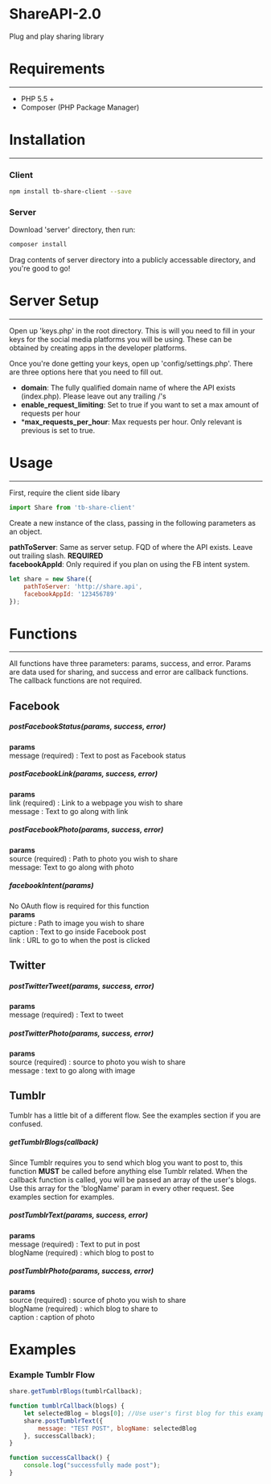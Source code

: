 # ShareAPI-2.0
Plug and play sharing library

# Requirements
---
- PHP 5.5 +
- Composer (PHP Package Manager)

# Installation
---

### Client

```bash
npm install tb-share-client --save
```

### Server

Download 'server' directory, then run:

```bash
composer install
```

Drag contents of server directory into a publicly accessable directory, and you're good to go!

# Server Setup
---
Open up 'keys.php' in the root directory. This is will you need to fill in your keys for the social media platforms you will be using. These can be obtained by creating apps in the developer platforms.

Once you're done getting your keys, open up 'config/settings.php'. There are three options here that you need to fill out.

- **domain**:  The fully qualified domain name of where the API exists (index.php). Please leave out any trailing /'s
- **enable_request_limiting**: Set to true if you want to set a max amount of requests per hour
- ***max_requests_per_hour**: Max requests per hour. Only relevant is previous is set to true.


# Usage
---
First, require the client side libary

```javascript
import Share from 'tb-share-client'
```

Create a new instance of the class, passing in the following parameters as an object.

**pathToServer**: Same as server setup. FQD of where the API exists. Leave out trailing slash. **REQUIRED**   
**facebookAppId**: Only required if you plan on using the FB intent system. 

```javascript
let share = new Share({
    pathToServer: 'http://share.api',
    facebookAppId: '123456789'
});
```

# Functions
---
All functions have three parameters: params, success, and error. Params are data used for sharing, and success and error are callback functions. The callback functions are not required.

## Facebook

##### postFacebookStatus(params, success, error)

**params**   
message (required) : Text to post as Facebook status

##### postFacebookLink(params, success, error)
**params**    
link (required) : Link to a webpage you wish to share     
message : Text to go along with link

##### postFacebookPhoto(params, success, error)
**params**    
source (required) : Path to photo you wish to share          
message: Text to go along with photo

##### facebookIntent(params)
No OAuth flow is required for this function   
**params**      
picture : Path to image you wish to share       
caption : Text to go inside Facebook post          
link : URL to go to when the post is clicked

## Twitter
##### postTwitterTweet(params, success, error)
**params**      
message (required) : Text to tweet

##### postTwitterPhoto(params, success, error)
**params**     
source (required) : source to photo you wish to share     
message : text to go along with image     

## Tumblr
Tumblr has a little bit of a different flow. See the examples section if you are confused.
##### getTumblrBlogs(callback)
Since Tumblr requires you to send which blog you want to post to, this function **MUST** be called before anything else Tumblr related. When the callback function is called, you will be passed an array of the user's blogs. Use this array for the 'blogName' param in every other request. See examples section for examples.

##### postTumblrText(params, success, error)
**params**     
message (required) : Text to put in post     
blogName (required) : which blog to post to

##### postTumblrPhoto(params, success, error)
**params**     
source (required) : source of photo you wish to share     
blogName (required) : which blog to share to     
caption : caption of photo

# Examples

### Example Tumblr Flow
```javascript
share.getTumblrBlogs(tumblrCallback);

function tumblrCallback(blogs) {
    let selectedBlog = blogs[0]; //Use user's first blog for this example.
    share.postTumblrText({
        message: "TEST POST", blogName: selectedBlog
    }, successCallback);
}

function successCallback() {
    console.log("successfully made post");
}
```



